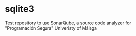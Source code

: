 # sqlite3

Test repository to use SonarQube, a source code analyzer for "Programación Segura" Univeristy of Málaga
